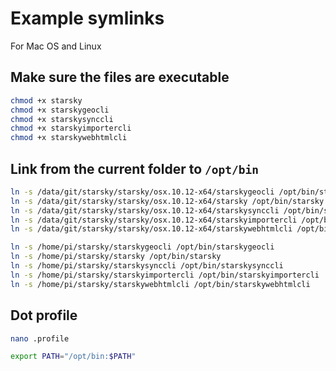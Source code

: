 # Example symlinks
For Mac OS and Linux

## Make sure the files are executable
```sh
chmod +x starsky
chmod +x starskygeocli
chmod +x starskysynccli
chmod +x starskyimportercli
chmod +x starskywebhtmlcli
```

## Link from the current folder to `/opt/bin`
```sh
ln -s /data/git/starsky/starsky/osx.10.12-x64/starskygeocli /opt/bin/starskygeocli
ln -s /data/git/starsky/starsky/osx.10.12-x64/starsky /opt/bin/starsky
ln -s /data/git/starsky/starsky/osx.10.12-x64/starskysynccli /opt/bin/starskysynccli
ln -s /data/git/starsky/starsky/osx.10.12-x64/starskyimportercli /opt/bin/starskyimportercli
ln -s /data/git/starsky/starsky/osx.10.12-x64/starskywebhtmlcli /opt/bin/starskywebhtmlcli
```

```sh
ln -s /home/pi/starsky/starskygeocli /opt/bin/starskygeocli
ln -s /home/pi/starsky/starsky /opt/bin/starsky
ln -s /home/pi/starsky/starskysynccli /opt/bin/starskysynccli
ln -s /home/pi/starsky/starskyimportercli /opt/bin/starskyimportercli
ln -s /home/pi/starsky/starskywebhtmlcli /opt/bin/starskywebhtmlcli
```
## Dot profile
```sh
nano .profile
```
```sh
export PATH="/opt/bin:$PATH"
```
